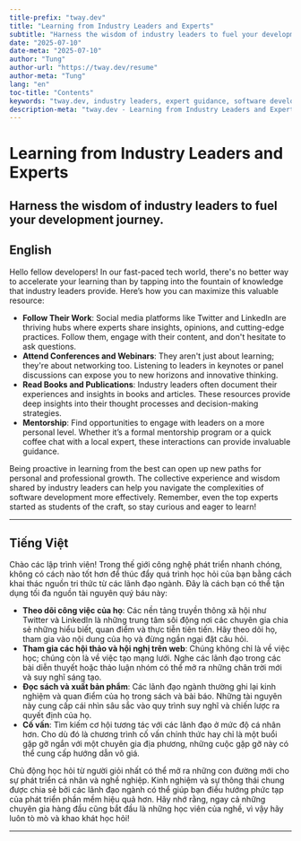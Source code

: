 ```yaml
---
title-prefix: "tway.dev"
title: "Learning from Industry Leaders and Experts"
subtitle: "Harness the wisdom of industry leaders to fuel your development journey."
date: "2025-07-10"
date-meta: "2025-07-10"
author: "Tung"
author-url: "https://tway.dev/resume"
author-meta: "Tung"
lang: "en"
toc-title: "Contents"
keywords: "tway.dev, industry leaders, expert guidance, software development, continuous learning"
description-meta: "tway.dev - Learning from Industry Leaders and Experts - Harness the wisdom of industry leaders to fuel your development journey."
---
```


# Learning from Industry Leaders and Experts
## Harness the wisdom of industry leaders to fuel your development journey.

## English
Hello fellow developers! In our fast-paced tech world, there's no better way to accelerate your learning than by tapping into the fountain of knowledge that industry leaders provide. Here’s how you can maximize this valuable resource:

- **Follow Their Work**: Social media platforms like Twitter and LinkedIn are thriving hubs where experts share insights, opinions, and cutting-edge practices. Follow them, engage with their content, and don't hesitate to ask questions.
- **Attend Conferences and Webinars**: They aren't just about learning; they're about networking too. Listening to leaders in keynotes or panel discussions can expose you to new horizons and innovative thinking.
- **Read Books and Publications**: Industry leaders often document their experiences and insights in books and articles. These resources provide deep insights into their thought processes and decision-making strategies.
- **Mentorship**: Find opportunities to engage with leaders on a more personal level. Whether it’s a formal mentorship program or a quick coffee chat with a local expert, these interactions can provide invaluable guidance.

Being proactive in learning from the best can open up new paths for personal and professional growth. The collective experience and wisdom shared by industry leaders can help you navigate the complexities of software development more effectively. Remember, even the top experts started as students of the craft, so stay curious and eager to learn!

---

## Tiếng Việt
Chào các lập trình viên! Trong thế giới công nghệ phát triển nhanh chóng, không có cách nào tốt hơn để thúc đẩy quá trình học hỏi của bạn bằng cách khai thác nguồn tri thức từ các lãnh đạo ngành. Đây là cách bạn có thể tận dụng tối đa nguồn tài nguyên quý báu này:

- **Theo dõi công việc của họ**: Các nền tảng truyền thông xã hội như Twitter và LinkedIn là những trung tâm sôi động nơi các chuyên gia chia sẻ những hiểu biết, quan điểm và thực tiễn tiên tiến. Hãy theo dõi họ, tham gia vào nội dung của họ và đừng ngần ngại đặt câu hỏi.
- **Tham gia các hội thảo và hội nghị trên web**: Chúng không chỉ là về việc học; chúng còn là về việc tạo mạng lưới. Nghe các lãnh đạo trong các bài diễn thuyết hoặc thảo luận nhóm có thể mở ra những chân trời mới và suy nghĩ sáng tạo.
- **Đọc sách và xuất bản phẩm**: Các lãnh đạo ngành thường ghi lại kinh nghiệm và quan điểm của họ trong sách và bài báo. Những tài nguyên này cung cấp cái nhìn sâu sắc vào quy trình suy nghĩ và chiến lược ra quyết định của họ.
- **Cố vấn**: Tìm kiếm cơ hội tương tác với các lãnh đạo ở mức độ cá nhân hơn. Cho dù đó là chương trình cố vấn chính thức hay chỉ là một buổi gặp gỡ ngắn với một chuyên gia địa phương, những cuộc gặp gỡ này có thể cung cấp hướng dẫn vô giá.

Chủ động học hỏi từ người giỏi nhất có thể mở ra những con đường mới cho sự phát triển cá nhân và nghề nghiệp. Kinh nghiệm và sự thông thái chung được chia sẻ bởi các lãnh đạo ngành có thể giúp bạn điều hướng phức tạp của phát triển phần mềm hiệu quả hơn. Hãy nhớ rằng, ngay cả những chuyên gia hàng đầu cũng bắt đầu là những học viên của nghề, vì vậy hãy luôn tò mò và khao khát học hỏi!

---